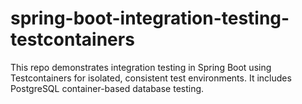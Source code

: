 # spring-boot-integration-testing-testcontainers
This repo demonstrates integration testing in Spring Boot using Testcontainers for isolated, consistent test environments. It includes PostgreSQL container-based database testing.
